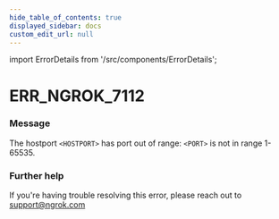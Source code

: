```yaml
---
hide_table_of_contents: true
displayed_sidebar: docs
custom_edit_url: null
---
```


import ErrorDetails from '/src/components/ErrorDetails';

# ERR_NGROK_7112

### Message
The hostport `<HOSTPORT>` has port out of range: `<PORT>` is not in range 1-65535.

### Further help
If you're having trouble resolving this error, please reach out to [support@ngrok.com](mailto:support@ngrok.com?subject=Help%20with%20ERR_NGROK_7112)

<ErrorDetails error='err_ngrok_7112' />
